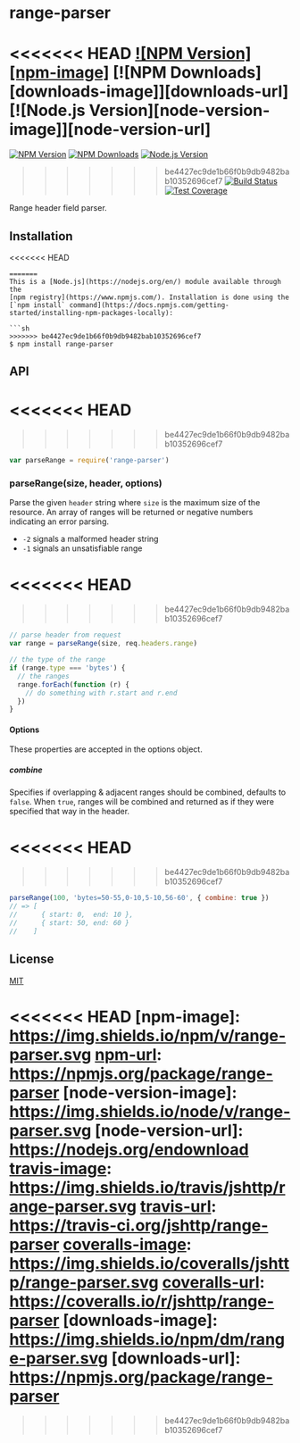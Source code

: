 # range-parser

<<<<<<< HEAD
[![NPM Version][npm-image]][npm-url]
[![NPM Downloads][downloads-image]][downloads-url]
[![Node.js Version][node-version-image]][node-version-url]
=======
[![NPM Version][npm-version-image]][npm-url]
[![NPM Downloads][npm-downloads-image]][npm-url]
[![Node.js Version][node-image]][node-url]
>>>>>>> be4427ec9de1b66f0b9db9482bab10352696cef7
[![Build Status][travis-image]][travis-url]
[![Test Coverage][coveralls-image]][coveralls-url]

Range header field parser.

## Installation

<<<<<<< HEAD
```
=======
This is a [Node.js](https://nodejs.org/en/) module available through the
[npm registry](https://www.npmjs.com/). Installation is done using the
[`npm install` command](https://docs.npmjs.com/getting-started/installing-npm-packages-locally):

```sh
>>>>>>> be4427ec9de1b66f0b9db9482bab10352696cef7
$ npm install range-parser
```

## API

<<<<<<< HEAD
=======
<!-- eslint-disable no-unused-vars -->

>>>>>>> be4427ec9de1b66f0b9db9482bab10352696cef7
```js
var parseRange = require('range-parser')
```

### parseRange(size, header, options)

Parse the given `header` string where `size` is the maximum size of the resource.
An array of ranges will be returned or negative numbers indicating an error parsing.

  * `-2` signals a malformed header string
  * `-1` signals an unsatisfiable range

<<<<<<< HEAD
=======
<!-- eslint-disable no-undef -->

>>>>>>> be4427ec9de1b66f0b9db9482bab10352696cef7
```js
// parse header from request
var range = parseRange(size, req.headers.range)

// the type of the range
if (range.type === 'bytes') {
  // the ranges
  range.forEach(function (r) {
    // do something with r.start and r.end
  })
}
```

#### Options

These properties are accepted in the options object.

##### combine

Specifies if overlapping & adjacent ranges should be combined, defaults to `false`.
When `true`, ranges will be combined and returned as if they were specified that
way in the header.

<<<<<<< HEAD
=======
<!-- eslint-disable no-undef -->

>>>>>>> be4427ec9de1b66f0b9db9482bab10352696cef7
```js
parseRange(100, 'bytes=50-55,0-10,5-10,56-60', { combine: true })
// => [
//      { start: 0,  end: 10 },
//      { start: 50, end: 60 }
//    ]
```

## License

[MIT](LICENSE)

<<<<<<< HEAD
[npm-image]: https://img.shields.io/npm/v/range-parser.svg
[npm-url]: https://npmjs.org/package/range-parser
[node-version-image]: https://img.shields.io/node/v/range-parser.svg
[node-version-url]: https://nodejs.org/endownload
[travis-image]: https://img.shields.io/travis/jshttp/range-parser.svg
[travis-url]: https://travis-ci.org/jshttp/range-parser
[coveralls-image]: https://img.shields.io/coveralls/jshttp/range-parser.svg
[coveralls-url]: https://coveralls.io/r/jshttp/range-parser
[downloads-image]: https://img.shields.io/npm/dm/range-parser.svg
[downloads-url]: https://npmjs.org/package/range-parser
=======
[coveralls-image]: https://badgen.net/coveralls/c/github/jshttp/range-parser/master
[coveralls-url]: https://coveralls.io/r/jshttp/range-parser?branch=master
[node-image]: https://badgen.net/npm/node/range-parser
[node-url]: https://nodejs.org/en/download
[npm-downloads-image]: https://badgen.net/npm/dm/range-parser
[npm-url]: https://npmjs.org/package/range-parser
[npm-version-image]: https://badgen.net/npm/v/range-parser
[travis-image]: https://badgen.net/travis/jshttp/range-parser/master
[travis-url]: https://travis-ci.org/jshttp/range-parser
>>>>>>> be4427ec9de1b66f0b9db9482bab10352696cef7
